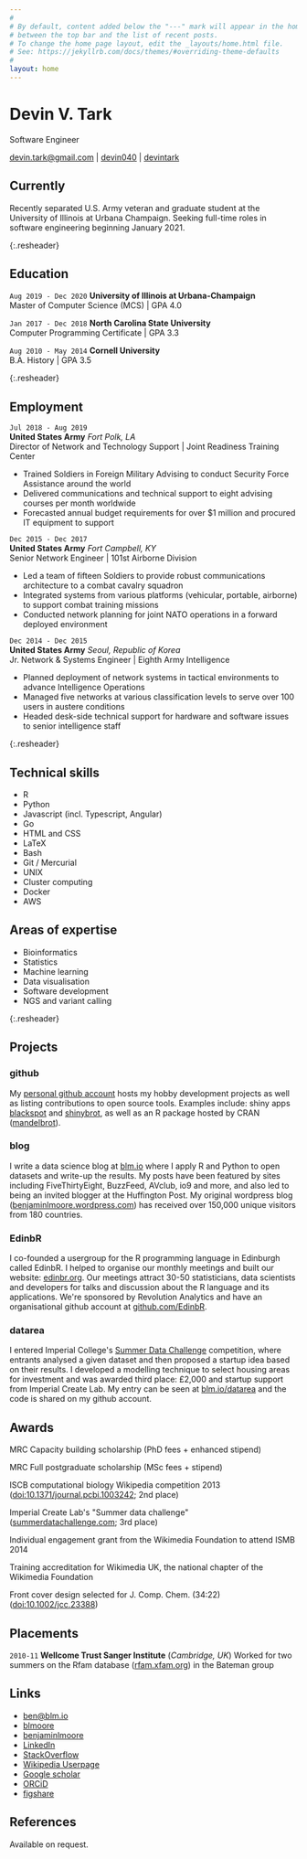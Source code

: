 ```yaml
---
#
# By default, content added below the "---" mark will appear in the home page
# between the top bar and the list of recent posts.
# To change the home page layout, edit the _layouts/home.html file.
# See: https://jekyllrb.com/docs/themes/#overriding-theme-defaults
#
layout: home
---
```


# Devin V. Tark
Software Engineer

<div id="webaddress">
<i class="fa fa-paper-plane"></i> <a href="mailto:devin.tark@gmail.com">devin.tark@gmail.com</a>
|
<i class="fa fa-github"></i> <a href="http://github.com/devin040">devin040</a>
|
<i class="fa fa-linkedin"></i> <a href="http://linkedin.com/in/devintark">devintark</a>
</div>


## Currently
Recently separated U.S. Army veteran and graduate student at the University of Illinois at Urbana Champaign. Seeking full-time roles in software engineering beginning January 2021.

{:.resheader}
## Education

`Aug 2019 - Dec 2020`
__University of Illinois at Urbana-Champaign__   
Master of Computer Science (MCS) | GPA 4.0

`Jan 2017 - Dec 2018` __North Carolina State University__  
Computer Programming Certificate | GPA 3.3

`Aug 2010 - May 2014`
__Cornell University__  
 B.A. History | GPA 3.5

{:.resheader}
## Employment

`Jul 2018 - Aug 2019`  
__United States Army__ *Fort Polk, LA*  
Director of Network and Technology Support | Joint Readiness Training Center  
* Trained Soldiers in Foreign Military Advising to conduct Security Force Assistance around the world
* Delivered communications and technical support to eight advising courses per month worldwide
* Forecasted annual budget requirements for over $1 million and procured IT equipment to support 
 
`Dec 2015 - Dec 2017`  
__United States Army__ *Fort Campbell, KY*  
Senior Network Engineer | 101st Airborne Division
* Led a team of fifteen Soldiers to provide robust communications architecture to a combat cavalry squadron
* Integrated systems from various platforms (vehicular, portable, airborne) to support combat training missions
* Conducted network planning for joint NATO operations in a forward deployed environment

`Dec 2014 - Dec 2015`  
__United States Army__ *Seoul, Republic of Korea*  
Jr. Network & Systems Engineer | Eighth Army Intelligence
* Planned deployment of network systems in tactical environments to advance Intelligence Operations
* Managed five networks at various classification levels to serve over 100 users in austere conditions
* Headed desk-side technical support for hardware and software issues to senior intelligence staff

{:.resheader}
## Technical skills

* R
* Python
* Javascript (incl. Typescript, Angular)
* Go
* HTML and CSS
* LaTeX
* Bash
* Git / Mercurial
* UNIX
* Cluster computing
* Docker
* AWS

## Areas of expertise

* Bioinformatics
* Statistics
* Machine learning
* Data visualisation
* Software development
* NGS and variant calling

{:.resheader}
## Projects

### github

My [personal github account](https://github.com/blmoore) hosts my hobby development projects as well as listing contributions to open source tools. Examples include: shiny apps [blackspot](https://github.com/blmoore/blackspot) and [shinybrot](https://github.com/blmoore/shinybrot), as well as an R package hosted by CRAN ([mandelbrot](https://github.com/blmoore/mandelbrot)).

### blog

I write a data science blog at [blm.io](http://blm.io/blog) where I apply R and Python to open datasets and write-up the results. My posts have been featured by sites including FiveThirtyEight, BuzzFeed, AVclub, io9 and more, and also led to being an invited blogger at the Huffington Post. My original wordpress blog ([benjaminlmoore.wordpress.com](http://benjaminlmoore.wordpress.com)) has received over 150,000 unique visitors from 180 countries.

### EdinbR

I co-founded a usergroup for the R programming language in Edinburgh called EdinbR. I helped to organise our monthly meetings and built our website: [edinbr.org](http://edinbr.org). Our meetings attract 30-50 statisticians, data scientists and developers for talks and discussion about the R language and its applications. We're sponsored by Revolution Analytics and have an organisational github account at [github.com/EdinbR](https://github.com/EdinbR).

### datarea

I entered Imperial College's [Summer Data Challenge](https://www.imperial.ac.uk/data-science/education/summer-data-challenge/) competition, where entrants analysed a given dataset and then proposed a startup idea based on their results. I developed a modelling technique to select housing areas for investment and was awarded third place: £2,000 and startup support from Imperial Create Lab. My entry can be seen at [blm.io/datarea](http://blm.io/datarea) and the code is shared on my github account.

## Awards

MRC Capacity building scholarship (PhD fees + enhanced stipend)

MRC Full postgraduate scholarship (MSc fees + stipend)

ISCB computational biology Wikipedia competition 2013 ([doi:10.1371/journal.pcbi.1003242](http://dx.doi.org/10.1371/journal.pcbi.1003242); 2nd place)

Imperial Create Lab's "Summer data challenge" ([summerdatachallenge.com](http://summerdatachallenge.com); 3rd place)

Individual engagement grant from the Wikimedia Foundation to attend ISMB 2014

Training accreditation for Wikimedia UK, the national chapter of the Wikimedia Foundation

Front cover design selected for J. Comp. Chem. (34:22) ([doi:10.1002/jcc.23388](http://dx.doi.org/10.1002/jcc.23388))

## Placements

`2010-11`
__Wellcome Trust Sanger Institute__ (_Cambridge, UK_)
Worked for two summers on the Rfam database ([rfam.xfam.org](http://rfam.xfam.org)) in the Bateman group


## Links

<!-- fa are fontawesome, ai are academicons -->
* <i class="fa fa-envelope"></i> <a href="mailto:ben@blm.io">ben@blm.io</a><br />
* <i class="fa fa-github"></i> <a href="http://github.com/blmoore">blmoore</a><br />
* <i class="fa fa-twitter"></i> <a href="http://twitter.com/benjaminlmoore">benjaminlmoore</a><br />
* <i class="fa fa-linkedin"></i> <a href="https://www.linkedin.com/in/blmoore/">LinkedIn</a>
* <i class="fa fa-stack-overflow"></i> <a href="http://stackoverflow.com/users/1274516/blmoore">StackOverflow</a>
* <i class="fa fa-wikipedia"></i> <a href="https://en.wikipedia.org/wiki/User:Ben_Moore">Wikipedia Userpage</a><br />
* <i class="ai ai-google-scholar"></i> <a href="http://scholar.google.com/citations?user=YMxsGpsAAAAJ">Google scholar</a>
* <i class="ai ai-orcid"></i> <a href="https://orcid.org/0000-0002-4074-1933">ORCiD</a>
* <i class="ai ai-figshare"></i> <a href="https://figshare.com/authors/Benjamin_Moore/99461">figshare</a>

## References

Available on request.

<!-- ### Footer

Last updated: May 2013 -->